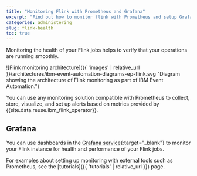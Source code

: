 ```yaml
---
title: "Monitoring Flink with Prometheus and Grafana"
excerpt: "Find out how to monitor flink with Prometheus and setup Grafana."
categories: administering
slug: flink-health
toc: true
---
```


Monitoring the health of your Flink jobs helps to verify that your operations are running smoothly.

![Flink monitoring architecture]({{ 'images' | relative_url }}/architectures/ibm-event-automation-diagrams-ep-flink.svg "Diagram showing the architecture of Flink monitoring as part of IBM Event Automation.")

You can use any monitoring solution compatible with Prometheus to collect, store, visualize, and set up alerts based on metrics provided by {{site.data.reuse.ibm_flink_operator}}.

## Grafana

You can use dashboards in the [Grafana service](https://github.com/grafana-operator/grafana-operator#installation-options){:target="_blank"} to monitor your Flink instance for health and performance of your Flink jobs.

For examples about setting up monitoring with external tools such as  Prometheus, see the [tutorials]({{ 'tutorials' | relative_url }}) page.